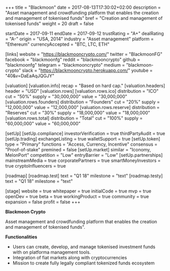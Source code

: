 +++
title = "Blackmoon"
date = 2017-08-13T17:30:02+02:00
description = "Asset management and crowdfunding platform that enables the creation and management of tokenised funds"
bref = "Creation and management of tokenised funds"
weight = 20
draft = false

startDate = 2017-09-11
endDate = 2017-09-12
trustRating = "A+"
dealRating = "A-"
origin = "USA, 2014"
industry = "Asset management"
platform = "Ethereum"
currencyAccepted = "BTC, LTC, ETH"

[links]
  website = "https://blackmooncrypto.com/"
  twitter = "BlackmoonFG"
  facebook = "blackmoonfg"
  reddit = "blackmooncrypto"
  github = "blackmoonfg"
  telegram = "blackmooncrypto"
  medium = "blackmoon-crypto"
  slack = "https://blackmooncrypto.herokuapp.com/"
  youtube = "40&v=DaEaAqJQGJY"

[valuation]
  [valuation.info]
    recap = "Based on hard cap."
  [valuation.headers]
    header = "USD"
  [valuation.rows]
    [valuation.rows.ico]
      distribution = "ICO"
      cut = "50%"
      supply = "30,000,000"
      value = "30,000,000"
    [valuation.rows.founders]
      distribution = "Founders"
      cut = "20%"
      supply = "12,000,000"
      value = "12,000,000"
    [valuation.rows.reserve]
      distribution = "Reserves"
      cut = "30%"
      supply = "18,000,000"
      value = "18,000,000"
    [valuation.rows.total]
      distribution = "Total"
      cut = "100%"
      supply = "60,000,000"
      value = "60,000,000"


[setUp]
  [setUp.compliance]
    investorVerification = true
    thirdPartyAudit = true
  [setUp.trading]
    exchangeListing = true
    walletSupport = true
  [setUp.token]
    type = "Primary"
    functions = "Access, Currency, Incentive"
    consensus = "Proof-of-stake"
    premined = false
  [setUp.market]
    similar = "Iconomy, MelonPort"
    competition = "Low"
    entryBarrier = "Low"
  [setUp.partnerships]
    mainstreamMedia = true
    corporatePartners = true
    smartMoneyInvestors = true
    cryptoInfluencers = true

[roadmap]
  [roadmap.test]
    text = "Q1 18"
    milestone = "text"
  [roadmap.testy]
    text = "Q1 18"
    milestone = "text"

[stage]
  website = true
  whitepaper = true
  initialCode = true
  mvp = true
  openDev = true
  beta = true
  workingProduct = true
  community = true
  expansion = false
  profit = false
+++

**Blackmoon Crypto**

Asset management and crowdfunding platform that enables the creation and management of tokenised funds".

**Functionalities**

- Users can create, develop, and manage tokenised investment funds with on platforma management tools.
- Integration of fiat markets along with cryptocurrencies
- Mission to create fully legally compliant tokenized funds ecosystem
